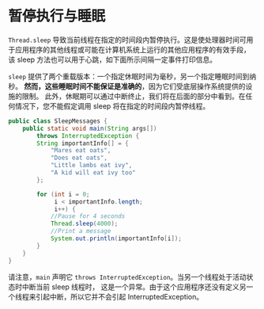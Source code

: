 # 暂停执行与睡眠

`Thread.sleep` 导致当前线程在指定的时间段内暂停执行。这是使处理器时间可用于应用程序的其他线程或可能在计算机系统上运行的其他应用程序的有效手段，
该 sleep 方法也可以用于心跳，如下面所示间隔一定事件打印信息。

`sleep` 提供了两个重载版本：一个指定休眠时间为毫秒，另一个指定睡眠时间到纳秒。
**然而，这些睡眠时间不能保证是准确的**，因为它们受底层操作系统提供的设施的限制。
此外，休眠期可以通过中断终止，我们将在后面的部分中看到。在任何情况下，您不能假定调用 sleep 将在指定的时间段内暂停线程。

```java
public class SleepMessages {
    public static void main(String args[])
        throws InterruptedException {
        String importantInfo[] = {
            "Mares eat oats",
            "Does eat oats",
            "Little lambs eat ivy",
            "A kid will eat ivy too"
        };

        for (int i = 0;
             i < importantInfo.length;
             i++) {
            //Pause for 4 seconds
            Thread.sleep(4000);
            //Print a message
            System.out.println(importantInfo[i]);
        }
    }
}
```

请注意，`main` 声明它 `throws InterruptedException`。当另一个线程处于活动状态时中断当前 sleep 线程时，
这是一个异常。由于这个应用程序还没有定义另一个线程来引起中断，所以它并不会引起 InterruptedException。
